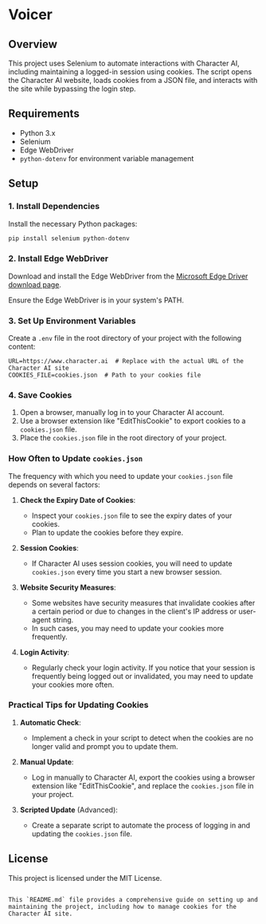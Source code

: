 # Voicer

## Overview

This project uses Selenium to automate interactions with Character AI, including maintaining a logged-in session using cookies. The script opens the Character AI website, loads cookies from a JSON file, and interacts with the site while bypassing the login step.

## Requirements

- Python 3.x
- Selenium
- Edge WebDriver
- `python-dotenv` for environment variable management

## Setup

### 1. Install Dependencies

Install the necessary Python packages:

```bash
pip install selenium python-dotenv
```

### 2. Install Edge WebDriver

Download and install the Edge WebDriver from the [Microsoft Edge Driver download page](https://developer.microsoft.com/en-us/microsoft-edge/tools/webdriver/).

Ensure the Edge WebDriver is in your system's PATH.

### 3. Set Up Environment Variables

Create a `.env` file in the root directory of your project with the following content:

```env
URL=https://www.character.ai  # Replace with the actual URL of the Character AI site
COOKIES_FILE=cookies.json  # Path to your cookies file
```

### 4. Save Cookies

1. Open a browser, manually log in to your Character AI account.
2. Use a browser extension like "EditThisCookie" to export cookies to a `cookies.json` file.
3. Place the `cookies.json` file in the root directory of your project.

### How Often to Update `cookies.json`

The frequency with which you need to update your `cookies.json` file depends on several factors:

1. **Check the Expiry Date of Cookies**:

   - Inspect your `cookies.json` file to see the expiry dates of your cookies.
   - Plan to update the cookies before they expire.

2. **Session Cookies**:

   - If Character AI uses session cookies, you will need to update `cookies.json` every time you start a new browser session.

3. **Website Security Measures**:

   - Some websites have security measures that invalidate cookies after a certain period or due to changes in the client's IP address or user-agent string.
   - In such cases, you may need to update your cookies more frequently.

4. **Login Activity**:
   - Regularly check your login activity. If you notice that your session is frequently being logged out or invalidated, you may need to update your cookies more often.

### Practical Tips for Updating Cookies

1. **Automatic Check**:

   - Implement a check in your script to detect when the cookies are no longer valid and prompt you to update them.

2. **Manual Update**:

   - Log in manually to Character AI, export the cookies using a browser extension like "EditThisCookie", and replace the `cookies.json` file in your project.

3. **Scripted Update** (Advanced):
   - Create a separate script to automate the process of logging in and updating the `cookies.json` file.

## License

This project is licensed under the MIT License.

```

This `README.md` file provides a comprehensive guide on setting up and maintaining the project, including how to manage cookies for the Character AI site.
```
